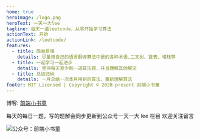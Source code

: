 ```yaml
---
home: true
heroImage: /logo.png
heroText: 一天一大lee
tagline: 每天一道leetcode，从零开始学习算法
actionText: 开始
actionLink: /leetcode/
features:
  - title: 简单易懂
    details: 尽量用自己的语言翻译算法中是的各种术语,二叉树、链表、堆栈等
  - title: 一起学习一起进步
    details: 坚持每天至少刷一道算法题，并且理解其他解法
  - title: 总结归纳
    details: 一月总结一次本月用到的算法，重新理解算法
footer: MIT Licensed | Copyright © 2020-present 前端小书童
---
```


博客: [前端小书童](http://gaowenju.com/)

每天的每日一题，写的题解会同步更新到公众号一天一大 lee 栏目
欢迎关注留言

![公众号：前端小书童](http://qiniu.gaowenju.com/wechat-new.png)

